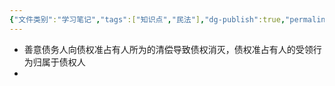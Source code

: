 ```yaml
---
{"文件类别":"学习笔记","tags":["知识点","民法"],"dg-publish":true,"permalink":"/学习笔记studyup/知识点cheese/债权准占有人规则/","dgPassFrontmatter":true,"created":"2024-07-30T12:11:18.236+08:00","updated":"2024-10-25T12:40:59.710+08:00"}
---
```


- 善意债务人向债权准占有人所为的清偿导致债权消灭，债权准占有人的受领行为归属于债权人
- 